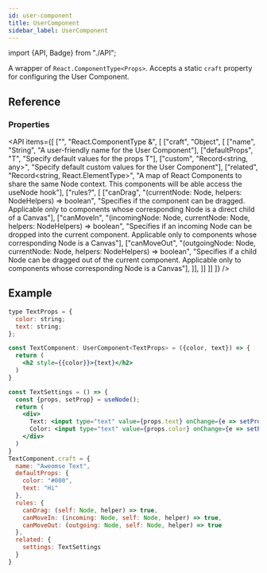 ```yaml
---
id: user-component
title: UserComponent
sidebar_label: UserComponent
---
```


import {API, Badge} from "./API";

<Badge type="type" />

A wrapper of `React.ComponentType<Props>`. Accepts a static `craft` property for configuring the User Component.


## Reference
### Properties
<API items={[
  ["", "React.ComponentType<T> &", [
    ["craft", "Object", [
      ["name", "String", "A user-friendly name for the User Component"],
      ["defaultProps", "T", "Specify default values for the props T"],
      ["custom", "Record<string, any>", "Specify default custom values for the User Component"],
      ["related", "Record<string, React.ElementType>", "A map of React Components to share the same Node context. This components will be able access the useNode hook"],
      ["rules?", [
          ["canDrag", "(currentNode: Node, helpers: NodeHelpers) => boolean", "Specifies if the component can be dragged. Applicable only to components whose corresponding Node is a direct child of a Canvas"],
          ["canMoveIn", "(incomingNode: Node, currentNode: Node, helpers: NodeHelpers) => boolean", "Specifies if an incoming Node can be dropped into the current component. Applicable only to components whose corresponding Node is a Canvas"],
          ["canMoveOut", "(outgoingNode: Node, currentNode: Node, helpers: NodeHelpers) => boolean", "Specifies if a child Node can be dragged out of the current component. Applicable only to components whose corresponding Node is a Canvas"],
      ]],
    ]]
  ]]
]} />


## Example
```jsx
type TextProps = {
  color: string;
  text: string;
};

const TextComponent: UserComponent<TextProps> = ({color, text}) => {
  return (
    <h2 style={{color}}>{text}</h2>
  )
}

const TextSettings = () => {
  const {props, setProp} = useNode();
  return (
    <div>
      Text: <input type="text" value={props.text} onChange={e => setProp(props => props.text = e.target.value) }/>
      Color: <input type="text" value={props.color} onChange={e => setProp(props => props.color = e.target.value) }/>
    </div>
  )
}
TextComponent.craft = {
  name: "Aweomse Text",
  defaultProps: {
    color: "#000",
    text: "Hi"
  },
  rules: {
    canDrag: (self: Node, helper) => true,
    canMoveIn: (incoming: Node, self: Node, helper) => true,
    canMoveOut: (outgoing: Node, self: Node, helper) => true
  },
  related: {
    settings: TextSettings
  }
}
```
